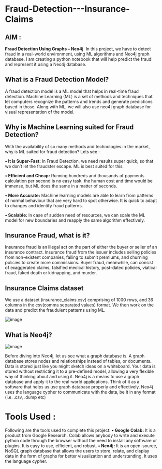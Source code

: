 # Fraud-Detection---Insurance-Claims
## AIM : 

**Fraud Detection Using Graphs – Neo4j**. In this project, we have to detect fraud in a real-world environment, using ML algorithms and Neo4j graph database. I am creating a python notebook that will help predict the fraud and represent it using a Neo4j database.

## What is a Fraud Detection Model? 

A fraud detection model is a ML model that helps in real-time fraud detection. Machine Learning (ML) is a set of methods and techniques that let computers recognize the patterns and trends and generate predictions based in those. Along with ML, we will also use neo4j graph database for visual representation of the model.

## Why is Machine Learning suited for Fraud Detection?

With the availability of so many methods and technologies in the market, why is ML suited for fraud detection? Lets see :

**• It is Super-Fast:** In Fraud Detection, we need results super quick, so that we don’t let the fraudster escape. ML is best suited for this.

**• Efficient and Cheap:** Running hundreds and thousands of payments calculation per second is no easy task, the human cost and time would be immense, but ML does the same in a matter of seconds.

**• More Accurate:** Machine learning models are able to learn from patterns of normal behaviour that are very hard to spot otherwise. It is quick to adapt to changes and identify fraud patterns.

**• Scalable:** In case of sudden need of resources, we can scale the ML model for new boundaries and reapply the same algorithm effectively.

## Insurance Fraud, what is it?

Insurance fraud is an illegal act on the part of either the buyer or seller of an insurance contract. Insurance fraud from the issuer includes selling policies from non-existent companies, failing to submit premiums, and churning policies to create more commissions. Buyer fraud, meanwhile, can consist of exaggerated claims, falsified medical history, post-dated policies, viatical fraud, faked death or kidnapping, and murder.

## Insurance Claims dataset

We use a dataset (insurance_claims.csv) comprising of 1000 rows, and 36 columns in the csv(comma separated values) format. We then work on the data and predict the fraudulent patterns using ML.
 
![image](https://user-images.githubusercontent.com/95923021/179353860-a4e54459-7c77-4a42-99ee-e637fcf9c2ec.png)

## What is Neo4j? 

 ![image](https://user-images.githubusercontent.com/95923021/179353891-ac4eb871-78c4-4ed3-84bc-e1af2782387f.png)

Before diving into Neo4j, let us see what a graph database is. A graph database stores nodes and relationships instead of tables, or documents. Data is stored just like you might sketch ideas on a whiteboard. Your data is stored without restricting it to a pre-defined model, allowing a very flexible way of thinking about and using it. 
Neo4j is a means to use a graph database and apply it to the real-world applications. Think of it as a software that helps us use graph database properly and effectively. Neo4j uses the language cypher to communicate with the data, be it in any format (i.e. .csv, .dump etc)

# Tools Used :

Following are the tools used to complete this project: 
**•	Google Colab:** It is a product from Google Research. Colab allows anybody to write and execute python code through the browser without the need to install any software or plugins. It is easy to use, efficient, and robust.
**•	Neo4j:** It is an open-source, NoSQL graph database that allows the users to store, relate, and display data in the form of graphs for better visualization and understanding. It uses the language cypher.





